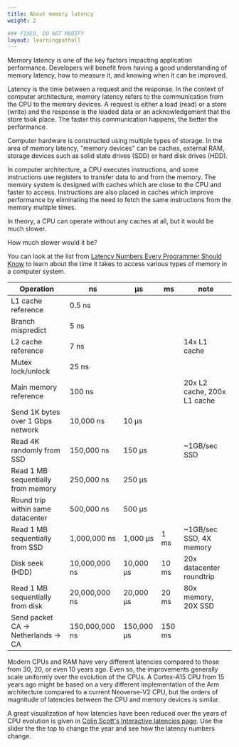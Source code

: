 ```yaml
---
title: About memory latency
weight: 2

### FIXED, DO NOT MODIFY
layout: learningpathall
---
```


Memory latency is one of the key factors impacting application performance. Developers will benefit from having a good understanding of memory latency, how to measure it, and knowing when it can be improved.

Latency is the time between a request and the response. In the context of computer architecture, memory latency refers to the communication from the CPU to the memory devices. A request is either a load (read) or a store (write) and the response is the loaded data or an acknowledgement that the store took place. The faster this communication happens, the better the performance.

Computer hardware is constructed using multiple types of storage. In the area of memory latency, "memory devices" can be caches, external RAM, storage devices such as solid state drives (SDD) or hard disk drives (HDD). 

In computer architecture, a CPU executes instructions, and some instructions use registers to transfer data to and from the memory. The memory system is designed with caches which are close to the CPU and faster to access. Instructions are also placed in caches which improve performance by eliminating the need to fetch the same instructions from the memory multiple times. 

In theory, a CPU can operate without any caches at all, but it would be much slower. 

How much slower would it be?

You can look at the list from [Latency Numbers Every Programmer Should Know](https://gist.github.com/jboner/2841832?permalink_comment_id=4123064#gistcomment-4123064) to learn about the time it takes to access various types of memory in a computer system.



| Operation                          |        ns       |      µs    |   ms   |  note                       |
| ---------------------------------- | --------------- | ---------- | ------ | --------------------------- |
| L1 cache reference                 |         0.5 ns  |            |        |                             |
| Branch mispredict                  |           5 ns  |            |        |                             |
| L2 cache reference                 |           7 ns  |            |        | 14x L1 cache                |
| Mutex lock/unlock                  |          25 ns  |            |        |                             |
| Main memory reference              |         100 ns  |            |        | 20x L2 cache, 200x L1 cache |
| Send 1K bytes over 1 Gbps network  |      10,000 ns  |      10 µs |        |                             |		
| Read 4K randomly from SSD          |     150,000 ns  |     150 µs |        | ~1GB/sec SSD                |
| Read 1 MB sequentially from memory |     250,000 ns  |     250 µs |        |                             |
| Round trip within same datacenter  |     500,000 ns  |     500 µs |        |                             |
| Read 1 MB sequentially from SSD 	 |   1,000,000 ns  |   1,000 µs |   1 ms | ~1GB/sec SSD, 4X memory     |
| Disk seek (HDD)                    |  10,000,000 ns  |  10,000 µs |  10 ms | 20x datacenter roundtrip    |
| Read 1 MB sequentially from disk   |  20,000,000 ns  |  20,000 µs |  20 ms | 80x memory, 20X SSD         |
| Send packet CA -> Netherlands -> CA| 150,000,000 ns  | 150,000 µs | 150 ms |                             |


Modern CPUs and RAM have very different latencies compared to those from 30, 20, or even 10 years ago. Even so, the improvements generally scale uniformly over the evolution of the CPUs. A Cortex-A15 CPU from 15 years ago might be based on a very different implementation of the Arm architecture compared to a current Neoverse-V2 CPU, but the orders of magnitude of latencies between the CPU and memory devices is similar.

A great visualization of how latencies have been reduced over the years of CPU evolution is given in [Colin Scott's Interactive latencies page](https://colin-scott.github.io/personal_website/research/interactive_latency.html). Use the slider the the top to change the year and see how the latency numbers change.

